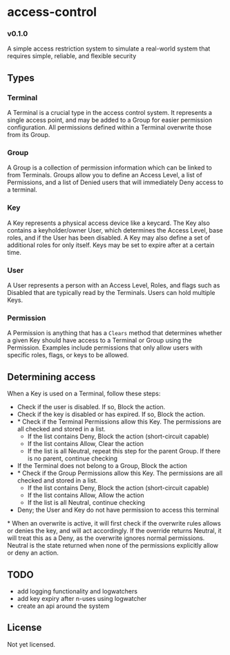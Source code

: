 # access-control

### v0.1.0

A simple access restriction system to simulate a real-world
system that requires simple, reliable, and flexible security

## Types

### Terminal
A Terminal is a crucial type in the access control system.
It represents a single access point, and may be added to a
Group for easier permission configuration. All permissions
defined within a Terminal overwrite those from its Group.

### Group
A Group is a collection of permission information which can
be linked to from Terminals. Groups allow you to define an
Access Level, a list of Permissions, and a list of Denied users that
will immediately Deny access to a terminal.

### Key
A Key represents a physical access device like a keycard.
The Key also contains a keyholder/owner User, which determines
the Access Level, base roles, and if the User has been disabled.
A Key may also define a set of additional roles for only itself.
Keys may be set to expire after at a certain time.

### User
A User represents a person with an Access Level, Roles, and flags
such as Disabled that are typically read by the Terminals. Users
can hold multiple Keys.

### Permission
A Permission is anything that has a `Clears` method that determines
whether a given Key should have access to a Terminal or Group
using the Permission. Examples include permissions that only allow
users with specific roles, flags, or keys to be allowed.


## Determining access

When a Key is used on a Terminal, follow these steps:
- Check if the user is disabled. If so, Block the action.
- Check if the key is disabled or has expired. If so, Block the action.
- \* Check if the Terminal Permissions allow this Key.
  The permissions are all checked and stored in a list.
  - If the list contains Deny, Block the action (short-circuit capable)
  - If the list contains Allow, Clear the action
  - If the list is all Neutral, repeat this step for the parent Group.
    If there is no parent, continue checking
- If the Terminal does not belong to a Group, Block the action
- \* Check if the Group Permissions allow this Key.
  The permissions are all checked and stored in a list.
  - If the list contains Deny, Block the action (short-circuit capable)
  - If the list contains Allow, Allow the action
  - If the list is all Neutral, continue checking
- Deny; the User and Key do not have permission to access this terminal

&ast; When an overwrite is active, it will first check if the
overwrite rules allows or denies the key, and will act accordingly.
If the override returns Neutral, it will treat this as a Deny, as
the overwrite ignores normal permissions. Neutral is the state returned
when none of the permissions explicitly allow or deny an action.

## TODO

- add logging functionality and logwatchers
- add key expiry after n-uses using logwatcher
- create an api around the system

## License
Not yet licensed.
